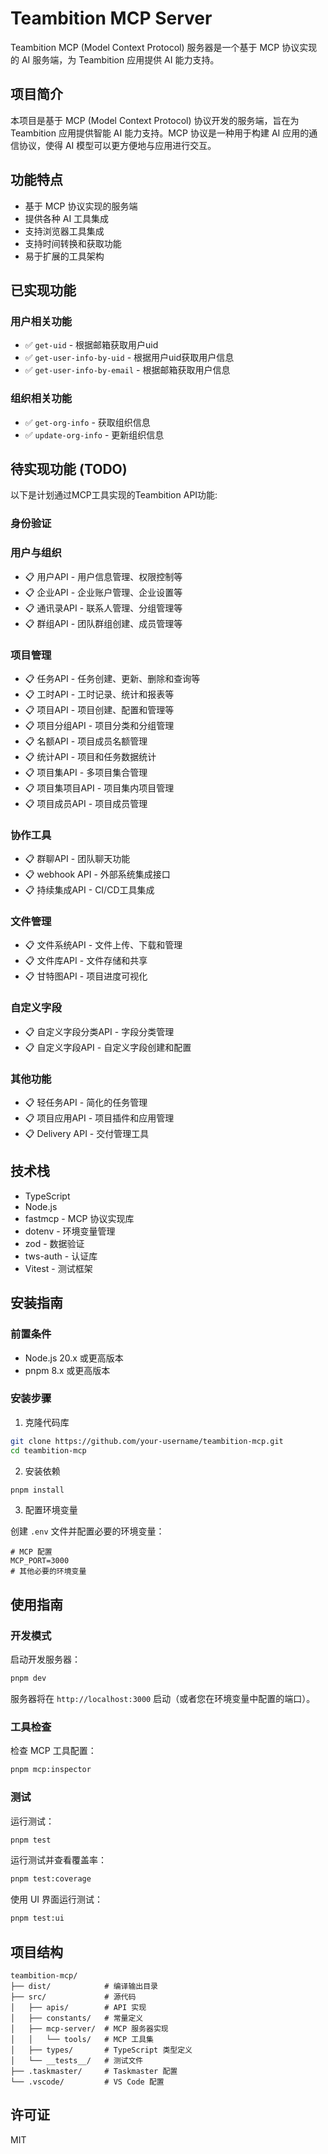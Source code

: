 # Teambition MCP Server

Teambition MCP (Model Context Protocol) 服务器是一个基于 MCP 协议实现的 AI 服务端，为 Teambition 应用提供 AI 能力支持。

## 项目简介

本项目是基于 MCP (Model Context Protocol) 协议开发的服务端，旨在为 Teambition 应用提供智能 AI 能力支持。MCP 协议是一种用于构建 AI 应用的通信协议，使得 AI 模型可以更方便地与应用进行交互。

## 功能特点

- 基于 MCP 协议实现的服务端
- 提供各种 AI 工具集成
- 支持浏览器工具集成
- 支持时间转换和获取功能
- 易于扩展的工具架构

## 已实现功能

### 用户相关功能

- ✅ `get-uid` - 根据邮箱获取用户uid
- ✅ `get-user-info-by-uid` - 根据用户uid获取用户信息
- ✅ `get-user-info-by-email` - 根据邮箱获取用户信息

### 组织相关功能

- ✅ `get-org-info` - 获取组织信息
- ✅ `update-org-info` - 更新组织信息

## 待实现功能 (TODO)

以下是计划通过MCP工具实现的Teambition API功能:

### 身份验证

### 用户与组织

- 📋 用户API - 用户信息管理、权限控制等
- 📋 企业API - 企业账户管理、企业设置等
- 📋 通讯录API - 联系人管理、分组管理等
- 📋 群组API - 团队群组创建、成员管理等

### 项目管理

- 📋 任务API - 任务创建、更新、删除和查询等
- 📋 工时API - 工时记录、统计和报表等
- 📋 项目API - 项目创建、配置和管理等
- 📋 项目分组API - 项目分类和分组管理
- 📋 名额API - 项目成员名额管理
- 📋 统计API - 项目和任务数据统计
- 📋 项目集API - 多项目集合管理
- 📋 项目集项目API - 项目集内项目管理
- 📋 项目成员API - 项目成员管理

### 协作工具

- 📋 群聊API - 团队聊天功能
- 📋 webhook API - 外部系统集成接口
- 📋 持续集成API - CI/CD工具集成

### 文件管理

- 📋 文件系统API - 文件上传、下载和管理
- 📋 文件库API - 文件存储和共享
- 📋 甘特图API - 项目进度可视化

### 自定义字段

- 📋 自定义字段分类API - 字段分类管理
- 📋 自定义字段API - 自定义字段创建和配置

### 其他功能

- 📋 轻任务API - 简化的任务管理
- 📋 项目应用API - 项目插件和应用管理
- 📋 Delivery API - 交付管理工具

## 技术栈

- TypeScript
- Node.js
- fastmcp - MCP 协议实现库
- dotenv - 环境变量管理
- zod - 数据验证
- tws-auth - 认证库
- Vitest - 测试框架

## 安装指南

### 前置条件

- Node.js 20.x 或更高版本
- pnpm 8.x 或更高版本

### 安装步骤

1. 克隆代码库

```bash
git clone https://github.com/your-username/teambition-mcp.git
cd teambition-mcp
```

2. 安装依赖

```bash
pnpm install
```

3. 配置环境变量

创建 `.env` 文件并配置必要的环境变量：

```
# MCP 配置
MCP_PORT=3000
# 其他必要的环境变量
```

## 使用指南

### 开发模式

启动开发服务器：

```bash
pnpm dev
```

服务器将在 `http://localhost:3000` 启动（或者您在环境变量中配置的端口）。

### 工具检查

检查 MCP 工具配置：

```bash
pnpm mcp:inspector
```

### 测试

运行测试：

```bash
pnpm test
```

运行测试并查看覆盖率：

```bash
pnpm test:coverage
```

使用 UI 界面运行测试：

```bash
pnpm test:ui
```

## 项目结构

```
teambition-mcp/
├── dist/            # 编译输出目录
├── src/             # 源代码
│   ├── apis/        # API 实现
│   ├── constants/   # 常量定义
│   ├── mcp-server/  # MCP 服务器实现
│   │   └── tools/   # MCP 工具集
│   ├── types/       # TypeScript 类型定义
│   └── __tests__/   # 测试文件
├── .taskmaster/     # Taskmaster 配置
└── .vscode/         # VS Code 配置
```

## 许可证

MIT
